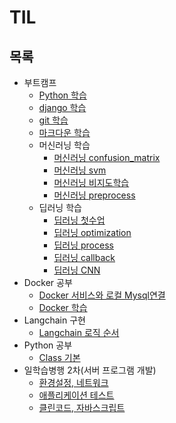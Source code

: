 # TIL
## 목록
- 부트캠프
    - [Python 학습](./bootcamp/01_python/python.md)
    - [django 학습](./bootcamp/03_django/django.md)
    - [git 학습](./bootcamp/git/git_basic.md)
    - [마크다운 학습](./bootcamp/markdown/md_basic.md)
    - 머신러닝 학습
        - [머신러닝 confusion_matrix](./bootcamp/05_m_d_learning/ML/230313_confusion_matrix.md)
        - [머신러닝 svm](./bootcamp/05_m_d_learning/ML/230314_svm.md)
        - [머신러닝 비지도학습](./bootcamp/05_m_d_learning/ML/230315_비지도학습.md)
        - [머신러닝 preprocess](./bootcamp/05_m_d_learning/ML/230321_preprocess.md)
    - 딥러닝 학습
        - [딥러닝 첫수업](./bootcamp/05_m_d_learning/DL/230322_DL_start.md)
        - [딥러닝 optimization](./bootcamp/05_m_d_learning/DL/230323_DL_optimization.md)
        - [딥러닝 process](./bootcamp/05_m_d_learning/DL/230324_DL_process.md)
        - [딥러닝 callback](./bootcamp/05_m_d_learning/DL/230327_DL_callback.md)
        - [딥러닝 CNN](./bootcamp/05_m_d_learning/DL/230328_DL_CNN.md)
- Docker 공부
    - [Docker 서비스와 로컬 Mysql연결](./docker/connected_docker_mysql.md)
    - [Docker 학습](./docker/study_docker.md)
- Langchain 구현
    - [Langchain 로직 순서](./LangChain/langchain.md)
- Python 공부
    - [Class 기본](./python/class.md)
- 일학습병행 2차(서버 프로그램 개발)
    - [환경설정, 네트워크](./work_and_study_class/2025-02-17_network.md)
    - [애플리케이션 테스트](./work_and_study_class/2025-02-18_app_test.md)
    - [클린코드, 자바스크립트](./work_and_study_class/2025-02-19_clean_code.md)